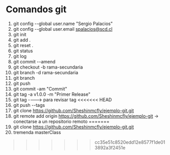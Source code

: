 # Comandos git

1. git config --global user.name "Sergio Palacios"
2. git config --global user.email spalacios@scd.cl
3. git init
4. git add .
5. git reset .
6. git status
7. git log
8. git commit --amend
9. git checkout -b rama-secundaria
10. git branch -d rama-secundaria
11. git branch
12. git push
13. git commit -am "Commit"
14. git tag -a v1.0.0 -m "Primer Release"
15. git tag ----> para revisar tag
<<<<<<< HEAD
16. git push --tags
17. git clone https://github.com/Sheshinmcfly/ejemplo-git.git
18. git remote add origin https://github.com/Sheshinmcfly/ejemplo-git -> conectarse a un repositorio remoto
=======
16. git clone https://github.com/Sheshinmcfly/ejemplo-git.git
17. tremenda masterClass
>>>>>>> cc35e51c8520edd12e8577f1de013892a3f2451e
